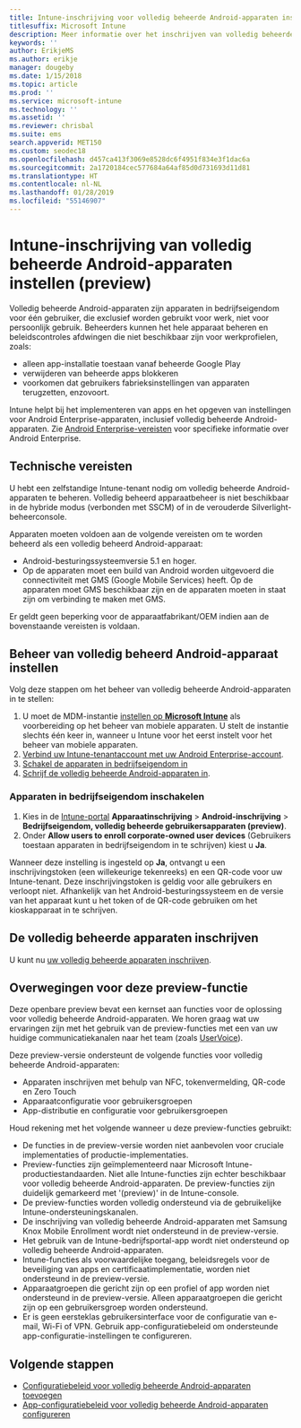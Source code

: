 ```yaml
---
title: Intune-inschrijving voor volledig beheerde Android-apparaten instellen
titlesuffix: Microsoft Intune
description: Meer informatie over het inschrijven van volledig beheerde Android-apparaten in Intune.
keywords: ''
author: ErikjeMS
ms.author: erikje
manager: dougeby
ms.date: 1/15/2018
ms.topic: article
ms.prod: ''
ms.service: microsoft-intune
ms.technology: ''
ms.assetid: ''
ms.reviewer: chrisbal
ms.suite: ems
search.appverid: MET150
ms.custom: seodec18
ms.openlocfilehash: d457ca413f3069e8528dc6f4951f834e3f1dac6a
ms.sourcegitcommit: 2a1720184cec577684a64af85d0d731693d11d81
ms.translationtype: HT
ms.contentlocale: nl-NL
ms.lasthandoff: 01/28/2019
ms.locfileid: "55146907"
---
```

# <a name="set-up-intune-enrollment-of-android-fully-managed-devices-preview"></a>Intune-inschrijving van volledig beheerde Android-apparaten instellen (preview)

Volledig beheerde Android-apparaten zijn apparaten in bedrijfseigendom voor één gebruiker, die exclusief worden gebruikt voor werk, niet voor persoonlijk gebruik. Beheerders kunnen het hele apparaat beheren en beleidscontroles afdwingen die niet beschikbaar zijn voor werkprofielen, zoals:
- alleen app-installatie toestaan vanaf beheerde Google Play
- verwijderen van beheerde apps blokkeren
- voorkomen dat gebruikers fabrieksinstellingen van apparaten terugzetten, enzovoort.

Intune helpt bij het implementeren van apps en het opgeven van instellingen voor Android Enterprise-apparaten, inclusief volledig beheerde Android-apparaten. Zie [Android Enterprise-vereisten](https://support.google.com/work/android/answer/6174145?hl=en&ref_topic=6151012) voor specifieke informatie over Android Enterprise.

## <a name="technical-requirements"></a>Technische vereisten

U hebt een zelfstandige Intune-tenant nodig om volledig beheerde Android-apparaten te beheren. Volledig beheerd apparaatbeheer is niet beschikbaar in de hybride modus (verbonden met SSCM) of in de verouderde Silverlight-beheerconsole.

Apparaten moeten voldoen aan de volgende vereisten om te worden beheerd als een volledig beheerd Android-apparaat:

- Android-besturingssysteemversie 5.1 en hoger.
- Op de apparaten moet een build van Android worden uitgevoerd die connectiviteit met GMS (Google Mobile Services) heeft. Op de apparaten moet GMS beschikbaar zijn en de apparaten moeten in staat zijn om verbinding te maken met GMS.

Er geldt geen beperking voor de apparaatfabrikant/OEM indien aan de bovenstaande vereisten is voldaan.

## <a name="set-up-android-fully-managed-device-management"></a>Beheer van volledig beheerd Android-apparaat instellen

Volg deze stappen om het beheer van volledig beheerde Android-apparaten in te stellen:

1. U moet de MDM-instantie [instellen op **Microsoft Intune**](mdm-authority-set.md) als voorbereiding op het beheer van mobiele apparaten. U stelt de instantie slechts één keer in, wanneer u Intune voor het eerst instelt voor het beheer van mobiele apparaten.
2. [Verbind uw Intune-tenantaccount met uw Android Enterprise-account](connect-intune-android-enterprise.md).
3. [Schakel de apparaten in bedrijfseigendom in](#enable-corporate-owned-user-devices)
4. [Schrijf de volledig beheerde Android-apparaten in](#enroll-the-fully-managed-devices).

### <a name="enable-corporate-owned-user-devices"></a>Apparaten in bedrijfseigendom inschakelen

1. Kies in de [Intune-portal](https://portal.azure.com) **Apparaatinschrijving** > **Android-inschrijving** > **Bedrijfseigendom, volledig beheerde gebruikersapparaten (preview)**.
2. Onder **Allow users to enroll corporate-owned user devices** (Gebruikers toestaan apparaten in bedrijfseigendom in te schrijven) kiest u **Ja**.

Wanneer deze instelling is ingesteld op **Ja**, ontvangt u een inschrijvingstoken (een willekeurige tekenreeks) en een QR-code voor uw Intune-tenant. Deze inschrijvingstoken is geldig voor alle gebruikers en verloopt niet. Afhankelijk van het Android-besturingssysteem en de versie van het apparaat kunt u het token of de QR-code gebruiken om het kioskapparaat in te schrijven.

## <a name="enroll-the-fully-managed-devices"></a>De volledig beheerde apparaten inschrijven
U kunt nu [uw volledig beheerde apparaten inschrijven](android-dedicated-devices-fully-managed-enroll.md).

## <a name="considerations-for-this-preview-feature"></a>Overwegingen voor deze preview-functie
Deze openbare preview bevat een kernset aan functies voor de oplossing voor volledig beheerde Android-apparaten. We horen graag wat uw ervaringen zijn met het gebruik van de preview-functies met een van uw huidige communicatiekanalen naar het team (zoals [UserVoice](https://microsoftintune.uservoice.com/forums/291681-ideas?category_id=210853)).

Deze preview-versie ondersteunt de volgende functies voor volledig beheerde Android-apparaten:
- Apparaten inschrijven met behulp van NFC, tokenvermelding, QR-code en Zero Touch
- Apparaatconfiguratie voor gebruikersgroepen
- App-distributie en configuratie voor gebruikersgroepen


Houd rekening met het volgende wanneer u deze preview-functies gebruikt:
- De functies in de preview-versie worden niet aanbevolen voor cruciale implementaties of productie-implementaties. 
- Preview-functies zijn geïmplementeerd naar Microsoft Intune-productiestandaarden. Niet alle Intune-functies zijn echter beschikbaar voor volledig beheerde Android-apparaten. De preview-functies zijn duidelijk gemarkeerd met '(preview)' in de Intune-console. 
- De preview-functies worden volledig ondersteund via de gebruikelijke Intune-ondersteuningskanalen.
- De inschrijving van volledig beheerde Android-apparaten met Samsung Knox Mobile Enrollment wordt niet ondersteund in de preview-versie. 
- Het gebruik van de Intune-bedrijfsportal-app wordt niet ondersteund op volledig beheerde Android-apparaten. 
- Intune-functies als voorwaardelijke toegang, beleidsregels voor de beveiliging van apps en certificaatimplementatie, worden niet ondersteund in de preview-versie. 
- Apparaatgroepen die gericht zijn op een profiel of app worden niet ondersteund in de preview-versie. Alleen apparaatgroepen die gericht zijn op een gebruikersgroep worden ondersteund. 
- Er is geen eersteklas gebruikersinterface voor de configuratie van e-mail, Wi-Fi of VPN. Gebruik app-configuratiebeleid om ondersteunde app-configuratie-instellingen te configureren.

## <a name="next-steps"></a>Volgende stappen
- [Configuratiebeleid voor volledig beheerde Android-apparaten toevoegen](device-restrictions-android-for-work.md#device-owner-only)
- [App-configuratiebeleid voor volledig beheerde Android-apparaten configureren](app-configuration-policies-use-android.md)

